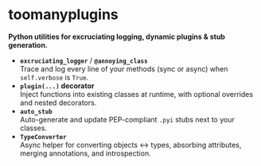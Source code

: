 # toomanyplugins

**Python utilities for excruciating logging, dynamic plugins & stub generation.**

- **`excruciating_logger`** / **`@annoying_class`**  
  Trace and log every line of your methods (sync or async) when `self.verbose` is `True`.  
- **`plugin(...)` decorator**  
  Inject functions into existing classes at runtime, with optional overrides and nested decorators.  
- **`auto_stub`**  
  Auto-generate and update PEP-compliant `.pyi` stubs next to your classes.  
- **`TypeConverter`**  
  Async helper for converting objects ↔ types, absorbing attributes, merging annotations, and introspection.